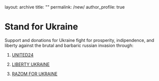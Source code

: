 layout: archive
title: ""
permalink: /new/
author_profile: true


Stand for Ukraine
==

Support and donations for Ukraine fight for prosperity, indipendence, and liberty against the brutal and barbaric russian invasion through:

1) [UNITED24](https://u24.gov.ua/)

2) [LIBERTY UKRAINE](https://www.libertyukraine.org/)

3) [RAZOM FOR UKRAINE](https://www.razomforukraine.org/donate/)
